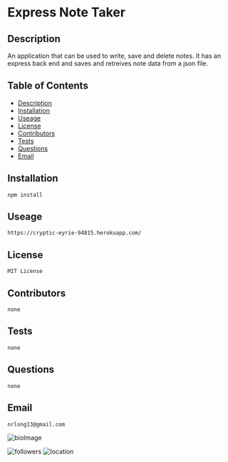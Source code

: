 # Express Note Taker

## Description

An application that can be used to write, save and delete notes.  It has an express back end and saves and retreives note data from a json file.


## Table of Contents

* [Description](#Description)
* [Installation](#Installation)
* [Useage](#Useage)
* [License](#License)
* [Contributors](#Contributors)
* [Tests](#Tests)
* [Questions](#Questions)
* [Email](#Email)

## Installation

    npm install

## Useage

    https://cryptic-eyrie-94815.herokuapp.com/

## License

    MIT License

## Contributors

    none

## Tests

    none

## Questions

    none

## Email

    nrlong13@gmail.com

![bioImage](https://avatars2.githubusercontent.com/u/59449041?v=4&s=200)


![followers](https://img.shields.io/badge/Followers-10-brightgreen)
![location](https://img.shields.io/badge/Location-Maryland-blue)
